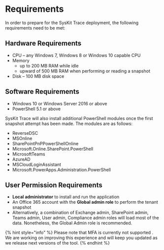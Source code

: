 # Requirements

In order to prepare for the SysKit Trace deployment, the following requirements need to be met:

## Hardware Requirements

* CPU – any Windows 7, Windows 8 or Windows 10 capable CPU 
* Memory 
  * up to 200 MB RAM while idle 
  * upward of 500 MB RAM when performing or reading a snapshot 
* Disk – 100 MB disk space 

## Software Requirements

* Windows 10 or Windows Server 2016 or above 
* PowerShell 5.1 or above 

SysKit Trace will also install additional PowerShell modules once the first snapshot attempt has been made. The modules are as follows: 

* ReverseDSC 
* MSOnline 
* SharePointPnPPowerShellOnline 
* Microsoft.Online.SharePoint.PowerShell 
* MicrosoftTeams 
* AzureAD 
* MSCloudLoginAssistant 
* Microsoft.PowerApps.Administration.PowerShell 

## User Permission Requirements 

* **Local administrator** to install and run the application 
* An Office 365 account with the **Global admin role** to perform the tenant snapshot
* Alternatively, a combination of Exchange admin, SharePoint admin, Teams admin, User admin, Compliance admin roles will load most of the data. Nonetheless, the Global Admin role is recommended. 

{% hint style="info" %}
Please note that MFA is currently not supported . We are working on improving this experience and will keep you updated as we release next versions of the tool.
{% endhint %}

